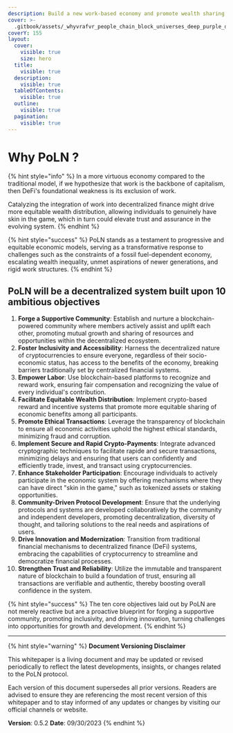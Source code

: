 ```yaml
---
description: Build a new work-based economy and promote wealth sharing.
cover: >-
  .gitbook/assets/_whyvrafvr_people_chain_block_universes_deep_purple_dark_blue_c_b77d2de2-a8e3-4a3b-819e-5e1cc0297782.png
coverY: 155
layout:
  cover:
    visible: true
    size: hero
  title:
    visible: true
  description:
    visible: true
  tableOfContents:
    visible: true
  outline:
    visible: true
  pagination:
    visible: true
---
```


# Why PoLN ?

{% hint style="info" %}
In a more virtuous economy compared to the traditional model, if we hypothesize that work is the backbone of capitalism, then DeFi's foundational weakness is its exclusion of work.

Catalyzing the integration of work into decentralized finance might drive more equitable wealth distribution, allowing individuals to genuinely have skin in the game, which in turn could elevate trust and assurance in the evolving system.
{% endhint %}

{% hint style="success" %}
PoLN stands as a testament to progressive and equitable economic models, serving as a transformative response to challenges such as the constraints of a fossil fuel-dependent economy, escalating wealth inequality, unmet aspirations of newer generations, and rigid work structures.
{% endhint %}

## PoLN will be a decentralized system built upon 10 ambitious objectives

1. **Forge a Supportive Community**: Establish and nurture a blockchain-powered community where members actively assist and uplift each other, promoting mutual growth and sharing of resources and opportunities within the decentralized ecosystem.
2. **Foster Inclusivity and Accessibility**: Harness the decentralized nature of cryptocurrencies to ensure everyone, regardless of their socio-economic status, has access to the benefits of the economy, breaking barriers traditionally set by centralized financial systems.
3. **Empower Labor**: Use blockchain-based platforms to recognize and reward work, ensuring fair compensation and recognizing the value of every individual's contribution.
4. **Facilitate Equitable Wealth Distribution**: Implement crypto-based reward and incentive systems that promote more equitable sharing of economic benefits among all participants.
5. **Promote Ethical Transactions**: Leverage the transparency of blockchain to ensure all economic activities uphold the highest ethical standards, minimizing fraud and corruption.
6. **Implement Secure and Rapid Crypto-Payments**: Integrate advanced cryptographic techniques to facilitate rapide and secure transactions, minimizing delays and ensuring that users can confidently and efficiently trade, invest, and transact using cryptocurrencies.
7. **Enhance Stakeholder Participation**: Encourage individuals to actively participate in the economic system by offering mechanisms where they can have direct "skin in the game," such as tokenized assets or staking opportunities.
8. **Community-Driven Protocol Development**: Ensure that the underlying protocols and systems are developed collaboratively by the community and independent developers, promoting decentralization, diversity of thought, and tailoring solutions to the real needs and aspirations of users.
9. **Drive Innovation and Modernization**: Transition from traditional financial mechanisms to decentralized finance (DeFi) systems, embracing the capabilities of cryptocurrency to streamline and democratize financial processes.
10. **Strengthen Trust and Reliability**: Utilize the immutable and transparent nature of blockchain to build a foundation of trust, ensuring all transactions are verifiable and authentic, thereby boosting overall confidence in the system.

{% hint style="success" %}
The ten core objectives laid out by PoLN are not merely reactive but are a proactive blueprint for forging a supportive community, promoting inclusivity, and driving innovation, turning challenges into opportunities for growth and development.
{% endhint %}

***

{% hint style="warning" %}
**Document Versioning Disclaimer**



This whitepaper is a living document and may be updated or revised periodically to reflect the latest developments, insights, or changes related to the PoLN protocol.

Each version of this document supersedes all prior versions. Readers are advised to ensure they are referencing the most recent version of this whitepaper and to stay informed of any updates or changes by visiting our official channels or website.

**Version**: 0.5.2
**Date**: 09/30/2023
{% endhint %}
